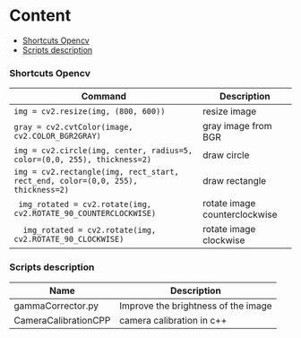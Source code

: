 # Content
- [Shortcuts Opencv](#Shortcuts-opencv)
- [Scripts description](#Scripts-description)

### Shortcuts Opencv
| Command | Description |
| --- | --- |
| `img = cv2.resize(img, (800, 600))` | resize image
| `gray = cv2.cvtColor(image, cv2.COLOR_BGR2GRAY)` | gray image from BGR |
| `img = cv2.circle(img, center, radius=5, color=(0,0, 255), thickness=2)` | draw circle |
| `img = cv2.rectangle(img, rect_start, rect_end, color=(0,0, 255), thickness=2)` | draw rectangle |
| ` img_rotated = cv2.rotate(img, cv2.ROTATE_90_COUNTERCLOCKWISE)` | rotate image counterclockwise |
|`  img_rotated = cv2.rotate(img, cv2.ROTATE_90_CLOCKWISE)` | rotate image clockwise |

### Scripts description
| Name | Description |
| --- | --- |
| gammaCorrector.py | Improve the brightness of the image |
| CameraCalibrationCPP | camera calibration  in c++ |


